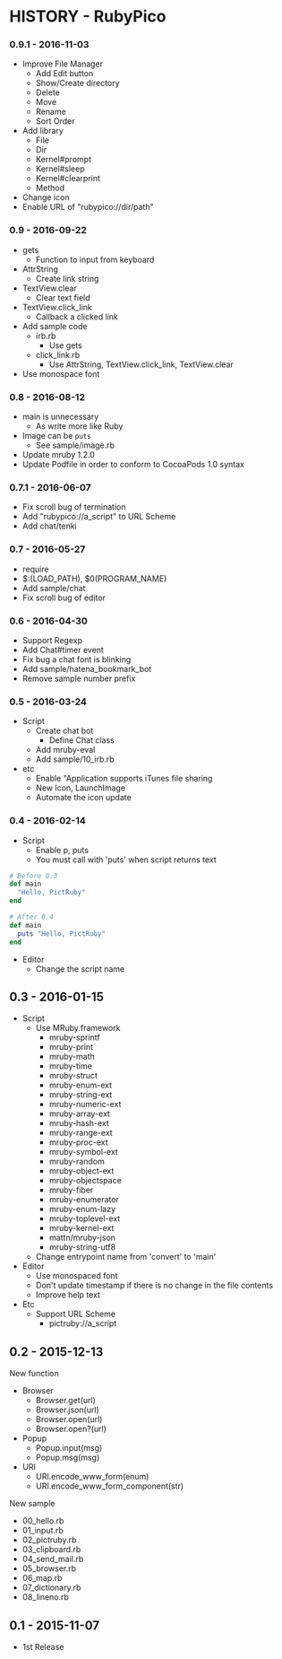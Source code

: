 # HISTORY - RubyPico

### 0.9.1 - 2016-11-03

- Improve File Manager
  - Add Edit button
  - Show/Create directory
  - Delete
  - Move
  - Rename
  - Sort Order
- Add library
  - File
  - Dir
  - Kernel#prompt
  - Kernel#sleep
  - Kernel#clearprint
  - Method
- Change icon
- Enable URL of "rubypico://dir/path"

### 0.9 - 2016-09-22

- gets
  - Function to input from keyboard
- AttrString
  - Create link string
- TextView.clear
  - Clear text field
- TextView.click_link
  - Callback a clicked link
- Add sample code
  - irb.rb
    - Use gets
  - click_link.rb
    - Use AttrString, TextView.click_link, TextView.clear
- Use monospace font
    
### 0.8 - 2016-08-12

- main is unnecessary
  - As write more like Ruby
- Image can be `puts`
  - See sample/image.rb
- Update mruby 1.2.0
- Update Podfile in order to conform to CocoaPods 1.0 syntax

### 0.7.1 - 2016-06-07

- Fix scroll bug of termination
- Add "rubypico://a_script" to URL Scheme
- Add chat/tenki

### 0.7 - 2016-05-27

- require
- $:(LOAD_PATH), $0(PROGRAM_NAME)
- Add sample/chat
- Fix scroll bug of editor

### 0.6 - 2016-04-30

- Support Regexp
- Add Chat#timer event
- Fix bug a chat font is blinking
- Add sample/hatena_bookmark_bot
- Remove sample number prefix

### 0.5 - 2016-03-24

- Script
  - Create chat bot
    - Define Chat class
  - Add mruby-eval
  - Add sample/10_irb.rb
- etc
  - Enable "Application supports iTunes file sharing
  - New Icon, LaunchImage
  - Automate the icon update

### 0.4 - 2016-02-14

- Script
  - Enable p, puts
  - You must call with 'puts' when script returns text

```ruby
# Before 0.3
def main
  "Hello, PictRuby"
end
```

```ruby
# After 0.4
def main
  puts "Hello, PictRuby"
end
```

- Editor
  - Change the script name

## 0.3 - 2016-01-15

- Script
  - Use MRuby.framework
    - mruby-sprintf
    - mruby-print
    - mruby-math
    - mruby-time
    - mruby-struct
    - mruby-enum-ext
    - mruby-string-ext
    - mruby-numeric-ext
    - mruby-array-ext
    - mruby-hash-ext
    - mruby-range-ext
    - mruby-proc-ext
    - mruby-symbol-ext
    - mruby-random
    - mruby-object-ext
    - mruby-objectspace
    - mruby-fiber
    - mruby-enumerator
    - mruby-enum-lazy
    - mruby-toplevel-ext
    - mruby-kernel-ext
    - mattn/mruby-json
    - mruby-string-utf8
  - Change entrypoint name from 'convert' to 'main'
- Editor
  - Use monospaced font
  - Don't update timestamp if there is no change in the file contents
  - Improve help text
- Etc
  - Support URL Scheme
    - pictruby://a_script

## 0.2 - 2015-12-13

New function

- Browser
  - Browser.get(url)
  - Browser.json(url)
  - Browser.open(url)
  - Browser.open?(url)
- Popup
  - Popup.input(msg)
  - Popup.msg(msg)
- URI
  - URI.encode_www_form(enum)
  - URI.encode_www_form_component(str)

New sample

- 00_hello.rb
- 01_input.rb
- 02_pictruby.rb
- 03_clipboard.rb
- 04_send_mail.rb
- 05_browser.rb
- 06_map.rb
- 07_dictionary.rb
- 08_lineno.rb


## 0.1 - 2015-11-07

- 1st Release

